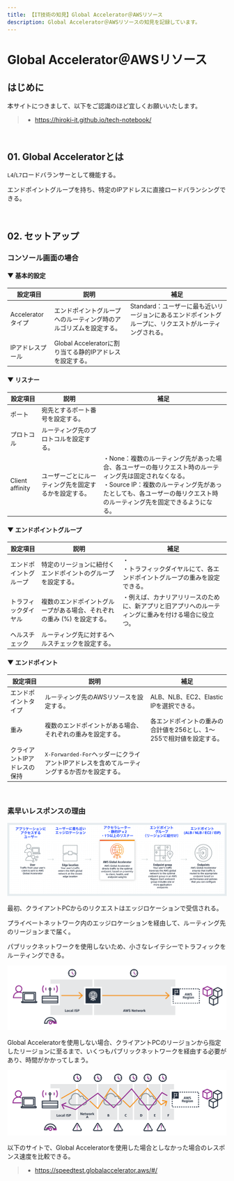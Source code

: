 ```yaml
---
title: 【IT技術の知見】Global Accelerator＠AWSリソース
description: Global Accelerator＠AWSリソースの知見を記録しています。
---
```


# Global Accelerator＠AWSリソース

## はじめに

本サイトにつきまして、以下をご認識のほど宜しくお願いいたします。

> - https://hiroki-it.github.io/tech-notebook/

<br>

## 01. Global Acceleratorとは

`L4`/`L7`ロードバランサーとして機能する。

エンドポイントグループを持ち、特定のIPアドレスに直接ロードバランシングできる。

<br>

## 02. セットアップ

### コンソール画面の場合

#### ▼ 基本的設定

| 設定項目           | 説明                                                               | 補足                                                                                                   |
| ------------------ | ------------------------------------------------------------------ | ------------------------------------------------------------------------------------------------------ |
| Accelerator タイプ | エンドポイントグループへのルーティング時のアルゴリズムを設定する。 | Standard：ユーザーに最も近いリージョンにあるエンドポイントグループに、リクエストがルーティングされる。 |
| IPアドレスプール   | Global Acceleratorに割り当てる静的IPアドレスを設定する。           |                                                                                                        |

#### ▼ リスナー

| 設定項目        | 説明                                                 | 補足                                                                                                                                                                                                                              |
| --------------- | ---------------------------------------------------- | --------------------------------------------------------------------------------------------------------------------------------------------------------------------------------------------------------------------------------- |
| ポート          | 宛先とするポート番号を設定する。                     |                                                                                                                                                                                                                                   |
| プロトコル      | ルーティング先のプロトコルを設定する。               |                                                                                                                                                                                                                                   |
| Client affinity | ユーザーごとにルーティング先を固定するかを設定する。 | ・None：複数のルーティング先があった場合、各ユーザーの毎リクエスト時のルーティング先は固定されなくなる。<br>・Source IP：複数のルーティング先があったとしても、各ユーザーの毎リクエスト時のルーティング先を固定できるようになる。 |

#### ▼ エンドポイントグループ

| 設定項目               | 説明                                                         | 補足                                                         |
| ---------------------- | ------------------------------------------------------------ | ------------------------------------------------------------ |
| エンドポイントグループ | 特定のリージョンに紐付くエンドポイントのグループを設定する。 | ・<br>・トラフィックダイヤルにて、各エンドポイントグループの重みを設定できる。 |
| トラフィックダイヤル   | 複数のエンドポイントグループがある場合、それぞれの重み (%) を設定する。 | ・例えば、カナリアリリースのために、新アプリと旧アプリへのルーティングに重みを付ける場合に役立つ。 |
| ヘルスチェック         | ルーティング先に対するヘルスチェックを設定する。             |                                                              |

#### ▼ エンドポイント

| 設定項目                     | 説明                                                                                        | 補足                                                                |
| ---------------------------- | ------------------------------------------------------------------------------------------- | ------------------------------------------------------------------- |
| エンドポイントタイプ         | ルーティング先のAWSリソースを設定する。                                                     | ALB、NLB、EC2、Elastic IPを選択できる。                             |
| 重み                         | 複数のエンドポイントがある場合、それぞれの重みを設定する。                                  | 各エンドポイントの重みの合計値を256とし、1～255で相対値を設定する。 |
| クライアントIPアドレスの保持 | `X-Forwarded-For`ヘッダーにクライアントIPアドレスを含めてルーティングするか否かを設定する。 |                                                                     |

<br>

### 素早いレスポンスの理由

![GlobalAccelerator](https://raw.githubusercontent.com/hiroki-it/tech-notebook-images/master/images/GlobalAccelerator.png)

最初、クライアントPCからのリクエストはエッジロケーションで受信される。

プライベートネットワーク内のエッジロケーションを経由して、ルーティング先のリージョンまで届く。

パブリックネットワークを使用しないため、小さなレイテシーでトラフィックをルーティングできる。

![GlobalAccelerator導入後](https://raw.githubusercontent.com/hiroki-it/tech-notebook-images/master/images/GlobalAccelerator導入後.png)

Global Acceleratorを使用しない場合、クライアントPCのリージョンから指定したリージョンに至るまで、いくつもパブリックネットワークを経由する必要があり、時間がかかってしまう。

![GlobalAccelerator導入前](https://raw.githubusercontent.com/hiroki-it/tech-notebook-images/master/images/GlobalAccelerator導入前.png)

以下のサイトで、Global Acceleratorを使用した場合としなかった場合のレスポンス速度を比較できる。

> - https://speedtest.globalaccelerator.aws/#/

<br>
